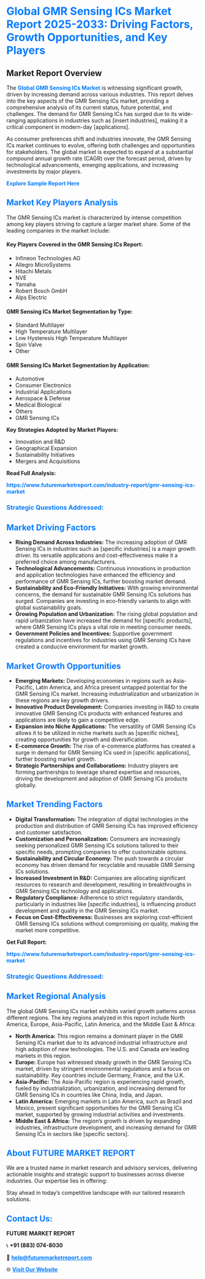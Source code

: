 <h1 style="color: #007BFF;">Global GMR Sensing ICs Market Report 2025-2033: Driving Factors, Growth Opportunities, and Key Players</h1>

<section id="overview">
<h2>Market Report Overview</h2>
<p>The <a href="https://www.futuremarketreport.com/industry-report/gmr-sensing-ics-market" style="color: #007BFF; text-decoration: none;"><strong>Global GMR Sensing ICs Market</strong></a> is witnessing significant growth, driven by increasing demand across various industries. This report delves into the key aspects of the GMR Sensing ICs market, providing a comprehensive analysis of its current status, future potential, and challenges. The demand for GMR Sensing ICs has surged due to its wide-ranging applications in industries such as [insert industries], making it a critical component in modern-day [applications].</p>
<p>As consumer preferences shift and industries innovate, the GMR Sensing ICs market continues to evolve, offering both challenges and opportunities for stakeholders. The global market is expected to expand at a substantial compound annual growth rate (CAGR) over the forecast period, driven by technological advancements, emerging applications, and increasing investments by major players.</p>
</section>

<section id="overview">
<p><a href="https://www.futuremarketreport.com/request-sample/reportId=111106" style="color: #007BFF; text-decoration: none;"><strong>Explore Sample Report Here</strong></a></p>
</section>

<section id="key-players">
<h2 style="color: #007BFF;">Market Key Players Analysis</h2>
<p>The GMR Sensing ICs market is characterized by intense competition among key players striving to capture a larger market share. Some of the leading companies in the market include:</p>
<h4>Key Players Covered in the GMR Sensing ICs Report:</h4>
<ul><li>Infineon Technologies AG</li><li>Allegro MicroSystems</li><li>Hitachi Metals</li><li>NVE</li><li>Yamaha</li><li>Robert Bosch GmbH</li><li>Alps Electric</li></ul>
<h4>GMR Sensing ICs Market Segmentation by Type:</h4>
<ul><li>Standard Multilayer</li><li>High Temperature Multilayer</li><li>Low Hysteresis High Temperature Multilayer</li><li>Spin Valve</li><li>Other</li></ul>

<h4>GMR Sensing ICs Market Segmentation by Application:</h4>
<ul><li>Automotive</li><li>Consumer Electronics</li><li>Industrial Applications</li><li>Aerospace &amp; Defense</li><li>Medical Biological</li><li>Others</li><li>GMR Sensing ICs</li></ul>
<p><strong>Key Strategies Adopted by Market Players:</strong></p>
<ul>
<li>Innovation and R&D</li>
<li>Geographical Expansion</li>
<li>Sustainability Initiatives</li>
<li>Mergers and Acquisitions</li>
</ul>
</section>

<section>
<p><strong>Read Full Analysis: </strong></p><a href="https://www.futuremarketreport.com/industry-report/gmr-sensing-ics-market" style="color: #007BFF; text-decoration: none;"><strong>https://www.futuremarketreport.com/industry-report/gmr-sensing-ics-market</strong></a>
<h3 style="color: #007BFF;">Strategic Questions Addressed:</h3>
</section>

<section id="driving-factors">
<h2 style="color: #007BFF;">Market Driving Factors</h2>
<ul>
<li><strong>Rising Demand Across Industries:</strong> The increasing adoption of GMR Sensing ICs in industries such as [specific industries] is a major growth driver. Its versatile applications and cost-effectiveness make it a preferred choice among manufacturers.</li>
<li><strong>Technological Advancements:</strong> Continuous innovations in production and application technologies have enhanced the efficiency and performance of GMR Sensing ICs, further boosting market demand.</li>
<li><strong>Sustainability and Eco-Friendly Initiatives:</strong> With growing environmental concerns, the demand for sustainable GMR Sensing ICs solutions has surged. Companies are investing in eco-friendly variants to align with global sustainability goals.</li>
<li><strong>Growing Population and Urbanization:</strong> The rising global population and rapid urbanization have increased the demand for [specific products], where GMR Sensing ICs plays a vital role in meeting consumer needs.</li>
<li><strong>Government Policies and Incentives:</strong> Supportive government regulations and incentives for industries using GMR Sensing ICs have created a conducive environment for market growth.</li>
</ul>
</section>

<section id="growth-opportunities">
<h2 style="color: #007BFF;">Market Growth Opportunities</h2>
<ul>
<li><strong>Emerging Markets:</strong> Developing economies in regions such as Asia-Pacific, Latin America, and Africa present untapped potential for the GMR Sensing ICs market. Increasing industrialization and urbanization in these regions are key growth drivers.</li>
<li><strong>Innovative Product Development:</strong> Companies investing in R&D to create innovative GMR Sensing ICs products with enhanced features and applications are likely to gain a competitive edge.</li>
<li><strong>Expansion into Niche Applications:</strong> The versatility of GMR Sensing ICs allows it to be utilized in niche markets such as [specific niches], creating opportunities for growth and diversification.</li>
<li><strong>E-commerce Growth:</strong> The rise of e-commerce platforms has created a surge in demand for GMR Sensing ICs used in [specific applications], further boosting market growth.</li>
<li><strong>Strategic Partnerships and Collaborations:</strong> Industry players are forming partnerships to leverage shared expertise and resources, driving the development and adoption of GMR Sensing ICs products globally.</li>
</ul>
</section>

<section id="trending-factors">
<h2 style="color: #007BFF;">Market Trending Factors</h2>
<ul>
<li><strong>Digital Transformation:</strong> The integration of digital technologies in the production and distribution of GMR Sensing ICs has improved efficiency and customer satisfaction.</li>
<li><strong>Customization and Personalization:</strong> Consumers are increasingly seeking personalized GMR Sensing ICs solutions tailored to their specific needs, prompting companies to offer customizable options.</li>
<li><strong>Sustainability and Circular Economy:</strong> The push towards a circular economy has driven demand for recyclable and reusable GMR Sensing ICs solutions.</li>
<li><strong>Increased Investment in R&D:</strong> Companies are allocating significant resources to research and development, resulting in breakthroughs in GMR Sensing ICs technology and applications.</li>
<li><strong>Regulatory Compliance:</strong> Adherence to strict regulatory standards, particularly in industries like [specific industries], is influencing product development and quality in the GMR Sensing ICs market.</li>
<li><strong>Focus on Cost-Effectiveness:</strong> Businesses are exploring cost-efficient GMR Sensing ICs solutions without compromising on quality, making the market more competitive.</li>
</ul>
</section>

<section>
<p><strong>Get Full Report: </strong></p><a href="https://www.futuremarketreport.com/industry-report/gmr-sensing-ics-market" style="color: #007BFF; text-decoration: none;"><strong>https://www.futuremarketreport.com/industry-report/gmr-sensing-ics-market</strong></a>
<h3 style="color: #007BFF;">Strategic Questions Addressed:</h3>
</section>


<section id="regional-analysis">
<h2 style="color: #007BFF;">Market Regional Analysis</h2>
<p>The global GMR Sensing ICs market exhibits varied growth patterns across different regions. The key regions analyzed in this report include North America, Europe, Asia-Pacific, Latin America, and the Middle East & Africa:</p>
<ul>
<li><strong>North America:</strong> This region remains a dominant player in the GMR Sensing ICs market due to its advanced industrial infrastructure and high adoption of new technologies. The U.S. and Canada are leading markets in this region.</li>
<li><strong>Europe:</strong> Europe has witnessed steady growth in the GMR Sensing ICs market, driven by stringent environmental regulations and a focus on sustainability. Key countries include Germany, France, and the U.K.</li>
<li><strong>Asia-Pacific:</strong> The Asia-Pacific region is experiencing rapid growth, fueled by industrialization, urbanization, and increasing demand for GMR Sensing ICs in countries like China, India, and Japan.</li>
<li><strong>Latin America:</strong> Emerging markets in Latin America, such as Brazil and Mexico, present significant opportunities for the GMR Sensing ICs market, supported by growing industrial activities and investments.</li>
<li><strong>Middle East & Africa:</strong> The region’s growth is driven by expanding industries, infrastructure development, and increasing demand for GMR Sensing ICs in sectors like [specific sectors].</li>
</ul>
</section>

<footer>
<h2 style="color: #007BFF;">About FUTURE MARKET REPORT</h2>
<p>We are a trusted name in market research and advisory services, delivering actionable insights and strategic support to businesses across diverse industries. Our expertise lies in offering:</p>

<p>Stay ahead in today’s competitive landscape with our tailored research solutions.</p>

<h2 style="color: #007BFF;">Contact Us:</h2>
<p><strong>FUTURE MARKET REPORT</strong></p>
<p>📞 <strong>+91 (883) 074-8030</strong></p>
<p>📧 <strong><a href="mailto:help@futuremarketreport.com" style="color: #007BFF;">help@futuremarketreport.com</a></strong></p>
<p>🌐 <strong><a href="https://www.futuremarketreport.com/" style="color: #007BFF;">Visit Our Website</a></strong></p>
</footer>